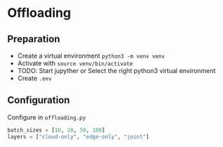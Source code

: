 # Offloading

## Preparation

- Create a virtual environment `python3 -m venv venv`
- Activate with `source venv/bin/activate`
- TODO: Start jupyther or Select the right python3 virtual environment
- Create `.env`

## Configuration

Configure in ``offloading.py``

```python
batch_sizes = [10, 20, 50, 100]
layers = ["cloud-only", "edge-only", "joint"]
```


